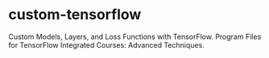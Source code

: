 # custom-tensorflow
Custom Models, Layers, and Loss Functions with TensorFlow. Program Files for TensorFlow Integrated Courses: Advanced Techniques.
